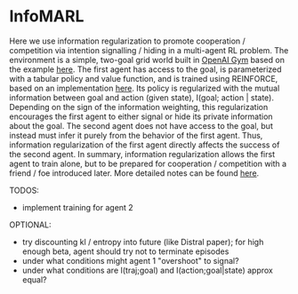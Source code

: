 # InfoMARL

Here we use information regularization to promote cooperation / competition via intention signalling / hiding in a multi-agent RL problem. The environment is a simple, two-goal grid world built in [OpenAI Gym](https://github.com/openai/gym) based on the example [here](https://github.com/dennybritz/reinforcement-learning/blob/master/lib/envs/gridworld.py). The first agent has access to the goal, is parameterized with a tabular policy and value function, and is trained using REINFORCE, based on an implementation [here](https://github.com/dennybritz/reinforcement-learning/blob/master/PolicyGradient/CliffWalk%20REINFORCE%20with%20Baseline%20Solution.ipynb). Its policy is regularized with the mutual information between goal and action (given state), I(goal; action | state). Depending on the sign of the information weighting, this regularization encourages the first agent to either signal or hide its private information about the goal. The second agent does not have access to the goal, but instead must infer it purely from the behavior of the first agent. Thus, information regularization of the first agent directly affects the success of the second agent. In summary, information regularization allows the first agent to train alone, but to be prepared for cooperation / competition with a friend / foe introduced later. More detailed notes can be found [here](http://djstrouse.com/downloads/infomarl.pdf).

TODOS:
*	implement training for agent 2

OPTIONAL:
*	try discounting kl / entropy into future (like Distral paper); for high enough beta, agent should try not to terminate episodes
*	under what conditions might agent 1 "overshoot" to signal?
*	under what conditions are I(traj;goal) and I(action;goal|state) approx equal?